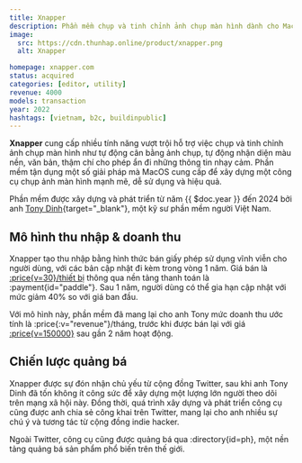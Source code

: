 ```yaml
---
title: Xnapper
description: Phần mềm chụp và tinh chỉnh ảnh chụp màn hình dành cho MacOS
image:
  src: https://cdn.thunhap.online/product/xnapper.png
  alt: Xnapper

homepage: xnapper.com
status: acquired
categories: [editor, utility]
revenue: 4000
models: transaction
year: 2022
hashtags: [vietnam, b2c, buildinpublic]
---
```


__Xnapper__ cung cấp nhiều tính năng vượt trội hỗ trợ việc chụp và tinh chỉnh ảnh chụp màn hình như tự động cân bằng ảnh chụp, tự động nhận diện màu nền, văn bản, thậm chí cho phép ẩn đi những thông tin nhạy cảm. Phần mềm tận dụng một số giải pháp mà MacOS cung cấp để xây dựng một công cụ chụp ảnh màn hình mạnh mẽ, dễ sử dụng và hiệu quả.

Phần mềm được xây dựng và phát triển từ năm {{ $doc.year }} đến 2024 bởi anh [Tony Dinh](https://twitter.com/tdinh_me){target="_blank"}, một kỹ sư phần mềm người Việt Nam.

## Mô hình thu nhập & doanh thu

Xnapper tạo thu nhập bằng hình thức bán giấy phép sử dụng vĩnh viễn cho người dùng, với các bản cập nhật đi kèm trong vòng 1 năm. Giá bán là [:price{v=30}/thiết bị](https://xnapper.com/pricing) thông qua nền tảng thanh toán là :payment{id="paddle"}. Sau 1 năm, người dùng có thể gia hạn cập nhật với mức giảm 40% so với giá ban đầu.

Với mô hình này, phần mềm đã mang lại cho anh Tony mức doanh thu ước tính là :price{:v="revenue"}/tháng, trước khi được bán lại với giá [:price{v=150000}](https://news.tonydinh.com/p/another-6-figure-exit-and-the-future) sau gần 2 năm hoạt động.

## Chiến lược quảng bá

Xnapper được sự đón nhận chủ yếu từ cộng đồng Twitter, sau khi anh Tony Dinh đã tốn không ít công sức để xây dựng một lượng lớn người theo dõi trên mạng xã hội này. Đồng thời, quá trình xây dựng và phát triển công cụ cũng được anh chia sẻ công khai trên Twitter, mang lại cho anh nhiều sự chú ý và tương tác từ cộng đồng indie hacker.

Ngoài Twitter, công cụ cũng được quảng bá qua :directory{id=ph}, một nền tảng quảng bá sản phẩm phổ biến trên thế giới.
